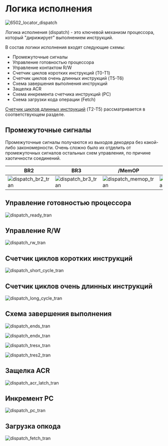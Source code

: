 # Логика исполнения

![6502_locator_dispatch](/BreakingNESWiki/imgstore/6502_locator_dispatch.jpg)

Логика исполнения (dispatch) - это ключевой механизм процессора, который "дирижирует" выполнением инструкций.

В состав логики исполнения входят следующие схемы:
- Промежуточные сигналы
- Управление готовностью процессора
- Управление контактом R/W
- Счетчик циклов коротких инструкций (T0-T1)
- Счетчик циклов очень длинных инструкций (T5-T6)
- Схема завершения выполнения инструкций
- Защелка ACR
- Схема инкремента счетчика инструкций (PC)
- Схема загрузки кода операции (Fetch)

[Счетчик циклов длинных инструкций](extra_counter.md) (T2-T5) рассматривается в соответствующем разделе.

## Промежуточные сигналы

Промежуточные сигналы получаются из выходов декодера без какой-либо закономерности. Очень сложно было их отделить от промежуточных сигналов остальных схем управления, по причине хаотичности соединений.

|BR2|BR3|/MemOP|STORE, STOR|/SHIFT|
|---|---|---|---|---|
|![dispatch_br2_tran](/BreakingNESWiki/imgstore/dispatch_br2_tran.jpg)|![dispatch_br3_tran](/BreakingNESWiki/imgstore/dispatch_br3_tran.jpg)|![dispatch_memop_tran](/BreakingNESWiki/imgstore/dispatch_memop_tran.jpg)|![dispatch_store_tran](/BreakingNESWiki/imgstore/dispatch_store_tran.jpg)|![dispatch_shift_tran](/BreakingNESWiki/imgstore/dispatch_shift_tran.jpg)|

## Управление готовностью процессора

![dispatch_ready_tran](/BreakingNESWiki/imgstore/dispatch_ready_tran.jpg)

## Управление R/W

![dispatch_rw_tran](/BreakingNESWiki/imgstore/dispatch_rw_tran.jpg)

## Счетчик циклов коротких инструкций

![dispatch_short_cycle_tran](/BreakingNESWiki/imgstore/dispatch_short_cycle_tran.jpg)

## Счетчик циклов очень длинных инструкций

![dispatch_long_cycle_tran](/BreakingNESWiki/imgstore/dispatch_long_cycle_tran.jpg)

## Схема завершения выполнения

![dispatch_ends_tran](/BreakingNESWiki/imgstore/dispatch_ends_tran.jpg)

![dispatch_endx_tran](/BreakingNESWiki/imgstore/dispatch_endx_tran.jpg)

![dispatch_tresx_tran](/BreakingNESWiki/imgstore/dispatch_tresx_tran.jpg)

![dispatch_tres2_tran](/BreakingNESWiki/imgstore/dispatch_tres2_tran.jpg)

## Защелка ACR

![dispatch_acr_latch_tran](/BreakingNESWiki/imgstore/dispatch_acr_latch_tran.jpg)

## Инкремент PC

![dispatch_pc_tran](/BreakingNESWiki/imgstore/dispatch_pc_tran.jpg)

## Загрузка опкода

![dispatch_fetch_tran](/BreakingNESWiki/imgstore/dispatch_fetch_tran.jpg)
